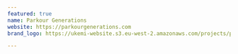 ```yaml
---
featured: true
name: Parkour Generations
website: https://parkourgenerations.com
brand_logo: https://ukemi-website.s3.eu-west-2.amazonaws.com/projects/parkour-generations.png

---
```

